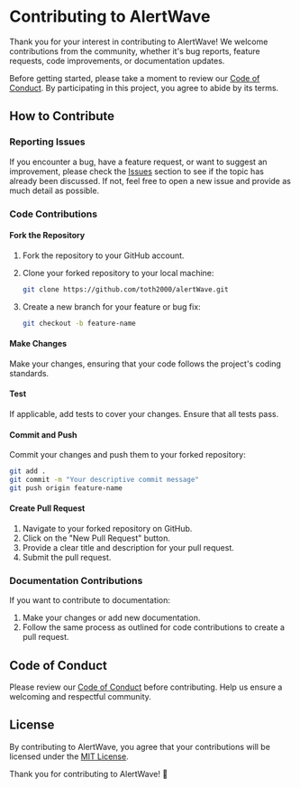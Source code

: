 # Contributing to AlertWave

Thank you for your interest in contributing to AlertWave! We welcome contributions from the community, whether it's bug reports, feature requests, code improvements, or documentation updates.

Before getting started, please take a moment to review our [Code of Conduct](CODE_OF_CONDUCT.md). By participating in this project, you agree to abide by its terms.

## How to Contribute

### Reporting Issues

If you encounter a bug, have a feature request, or want to suggest an improvement, please check the [Issues](https://github.com/yourusername/AlertWave/issues) section to see if the topic has already been discussed. If not, feel free to open a new issue and provide as much detail as possible.

### Code Contributions

#### Fork the Repository

1. Fork the repository to your GitHub account.
2. Clone your forked repository to your local machine:

   ```bash
   git clone https://github.com/toth2000/alertWave.git
   ```

3. Create a new branch for your feature or bug fix:

   ```bash
   git checkout -b feature-name
   ```

#### Make Changes

Make your changes, ensuring that your code follows the project's coding standards.

#### Test

If applicable, add tests to cover your changes. Ensure that all tests pass.

#### Commit and Push

Commit your changes and push them to your forked repository:

```bash
git add .
git commit -m "Your descriptive commit message"
git push origin feature-name
```

#### Create Pull Request

1. Navigate to your forked repository on GitHub.
2. Click on the "New Pull Request" button.
3. Provide a clear title and description for your pull request.
4. Submit the pull request.

### Documentation Contributions

If you want to contribute to documentation:

1. Make your changes or add new documentation.
2. Follow the same process as outlined for code contributions to create a pull request.

## Code of Conduct

Please review our [Code of Conduct](CODE_OF_CONDUCT.md) before contributing. Help us ensure a welcoming and respectful community.

## License

By contributing to AlertWave, you agree that your contributions will be licensed under the [MIT License](LICENSE).

Thank you for contributing to AlertWave! 🚀
